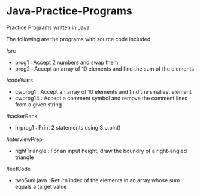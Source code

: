 # Java-Practice-Programs
Practice Programs written in Java

The following are the programs with source code included:

/src
- prog1 : Accept 2 numbers and swap them
- prog2 : Accept an array of 10 elements and find the sum of the elements

/codeWars
- cwprog1 : Accept an array of 10 elements and find the smallest element
- cwprog14 : Accept a comment symbol and remove the comment lines from a given
  string

/hackerRank
- hrprog1 : Print 2 statements using S.o.pln()

/interviewPrep
- rightTriangle : For an input height, draw the boundry of a right-angled
triangle

/leetCode
- twoSum.java : Return index of the elements in an array whose sum equals a target value
